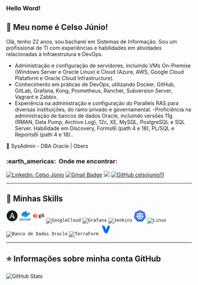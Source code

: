 ### Hello Word! 
## 👋 Meu nome é <strong>Celso Júnio!</strong>

Olá, tenho 22 anos, sou bacharel em Sistemas de Informação. Sou um profissional de TI com experiências e habilidades em atividades relacionadas à Infraestrutura e DevOps. 

- Administração e configuração de servidores, incluindo VMs On-Premise  (Windows Server e Oracle Linux) e Cloud (Azure, AWS, Google Cloud Plataform e Oracle Cloud Infrastructure).
- Conhecimento em práticas de DevOps, utilizando Docker, GitHub, GitLab, Grafana, Kong, Prometheus, Rancher, Subversion Server, Vagrant e Zabbix.
- Experiência na administração e configuração do Parallels RAS para diversas instituições, do ramo privado e governamental.
-Proficiência na administração de bancos de dados Oracle, incluindo versões 11g (RMAN, Data Pump, Archive Log), 12c, XE, MySQL, PostgreSQL e SQL Server. Habilidade em Discovery, Forms6i (path 4 e 18), PL/SQL e Reports6i (path 4 e 18).</strong>.<br>

🔭 SysAdmin - DBA Oracle | Obers

<h3> :earth_americas: &nbsp;Onde me encontrar: </h3> 

[![Linkedin: Celso Júnio](https://img.shields.io/badge/-CelsoJúnio-blue?style=flat-square&logo=Linkedin&logoColor=white&link=https://www.linkedin.com/in/celsojunio11/)](htts://www.linkedin.com/in/celsojunio11/)
[![Gmail Badge](https://img.shields.io/badge/-celsojunio11@gmail.com-006bed?style=flat-square&logo=Gmail&logoColor=white&link=mailto:celsojunio11@gmail.com)](mailto:celsojunio11@gmail.com)
<a href="https://api.whatsapp.com/send?phone=5534999365984&text=Ol%C3%A1%20Celso%20Junio!" target="_blank" alt="WhatsApp">
  <img src="https://img.shields.io/badge/-WhatsApp-25d366?style=flat-square&labelColor=25d366&logo=whatsapp&logoColor=white&link=https://api.whatsapp.com/send?phone=5534999365984&text=Ol%C3%A1%20Celso%20Junio!" /></a>
[![GitHub celsojunio11]( https://img.shields.io/github/followers/VanessaSwerts?label=follow&style=social)](https://github.com/celsojunio11)

----

## 🚀 Minhas Skills

<code><img height="32" src="https://raw.githubusercontent.com/github/explore/80688e429a7d4ef2fca1e82350fe8e3517d3494d/topics/ansible/ansible.png" alt="Ansible"/></code>
<code><img height="32" src="https://raw.githubusercontent.com/github/explore/80688e429a7d4ef2fca1e82350fe8e3517d3494d/topics/docker/docker.png" alt="Docker"/></code>
<code><img height="32" src="https://raw.githubusercontent.com/github/explore/80688e429a7d4ef2fca1e82350fe8e3517d3494d/topics/git/git.png" alt="Git"/></code>
<code><img height="32" src="https://img.shields.io/badge/-333333?style=flat&logo=googlecloud" alt="GoogleCloud"/></code>
<code><img height="32" src="https://img.shields.io/badge/-333333?style=flat&logo=grafana" alt="Grafana"/></code>
<code><img height="32" src="https://img.shields.io/badge/-333333?style=flat&logo=jenkins" alt="Jenkins"/></code>
<code><img height="32" src="https://raw.githubusercontent.com/github/explore/80688e429a7d4ef2fca1e82350fe8e3517d3494d/topics/kubernetes/kubernetes.png" alt="Kubernetes"/></code>
<code><img height="32" src="https://img.shields.io/badge/-333333?style=flat&logo=linux" alt="Linux"/></code>
<code><img height="32" src="https://img.shields.io/badge/-333333?style=flat&logo=oracle" alt="Banco de Dados Oracle"/></code>
<code><img height="32" src="https://img.shields.io/badge/-333333?style=flat&logo=terraform" alt="TerraForm"/></code>
<code><img height="32" src="https://raw.githubusercontent.com/github/explore/80688e429a7d4ef2fca1e82350fe8e3517d3494d/topics/vagrant/vagrant.png" alt="Vagrant"/></code>

---

## ⭐ Informações sobre minha conta GitHub
![GitHub Stats](https://github-readme-stats.vercel.app/api?username=celsojunio11&show_icons=true)

